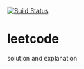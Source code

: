 [![Build Status](https://travis-ci.com/SinCatGit/leetcode.svg?branch=master)](https://travis-ci.com/SinCatGit/leetcode)

# leetcode

solution and explanation
